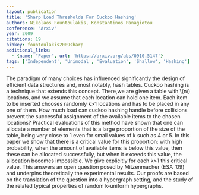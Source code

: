 ```yaml
---
layout: publication
title: 'Sharp Load Thresholds For Cuckoo Hashing'
authors: Nikolaos Fountoulakis, Konstantinos Panagiotou
conference: "Arxiv"
year: 2009
citations: 19
bibkey: fountoulakis2009sharp
additional_links:
  - {name: "Paper", url: 'https://arxiv.org/abs/0910.5147'}
tags: ['Independent', 'Unimodal', 'Evaluation', 'Shallow', 'Hashing']
---
```

The paradigm of many choices has influenced significantly the design of
efficient data structures and, most notably, hash tables. Cuckoo hashing is a
technique that extends this concept. There,we are given a table with \\(n\\)
locations, and we assume that each location can hold one item. Each item to be
inserted chooses randomly k>1 locations and has to be placed in any one of
them. How much load can cuckoo hashing handle before collisions prevent the
successful assignment of the available items to the chosen locations? Practical
evaluations of this method have shown that one can allocate a number of
elements that is a large proportion of the size of the table, being very close
to 1 even for small values of k such as 4 or 5.
  In this paper we show that there is a critical value for this proportion:
with high probability, when the amount of available items is below this value,
then these can be allocated successfully, but when it exceeds this value, the
allocation becomes impossible. We give explicitly for each k>1 this critical
value. This answers an open question posed by Mitzenmacher (ESA '09) and
underpins theoretically the experimental results. Our proofs are based on the
translation of the question into a hypergraph setting, and the study of the
related typical properties of random k-uniform hypergraphs.
